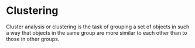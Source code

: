 # Clustering
Cluster analysis or clustering is the task of grouping a set of objects in such a way that objects in the same group are more similar to each other than to those in other groups.
